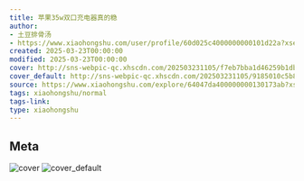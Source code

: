 ```yaml
---
title: 苹果35w双口充电器真的稳
author:
- 土豆排骨汤
- https://www.xiaohongshu.com/user/profile/60d025c4000000000101d22a?xsec_token=undefined
created: 2025-03-23T00:00:00
modified: 2025-03-23T00:00:00
cover: http://sns-webpic-qc.xhscdn.com/202503231105/f7eb7bba1d46259b1db0bc89510fe191/1000g008250aa9gmfm06g5o6g4n20bkhanr8m6tg!nc_n_webp_prv_1
cover_default: http://sns-webpic-qc.xhscdn.com/202503231105/9185010c5b85d8b9409812674998c62c/1000g008250aa9gmfm06g5o6g4n20bkhanr8m6tg!nc_n_webp_mw_1
source: https://www.xiaohongshu.com/explore/64047da400000000130173ab?xsec_token=ABUAcgYolNxG_1JM-tza-SI_wgdHfgYf1Lw6f43FsDRhI=
tags: xiaohongshu/normal
tags-link:
type: xiaohongshu
---
```


## Meta

![cover](http://sns-webpic-qc.xhscdn.com/202503231105/f7eb7bba1d46259b1db0bc89510fe191/1000g008250aa9gmfm06g5o6g4n20bkhanr8m6tg!nc_n_webp_prv_1)
![cover_default](http://sns-webpic-qc.xhscdn.com/202503231105/9185010c5b85d8b9409812674998c62c/1000g008250aa9gmfm06g5o6g4n20bkhanr8m6tg!nc_n_webp_mw_1)
